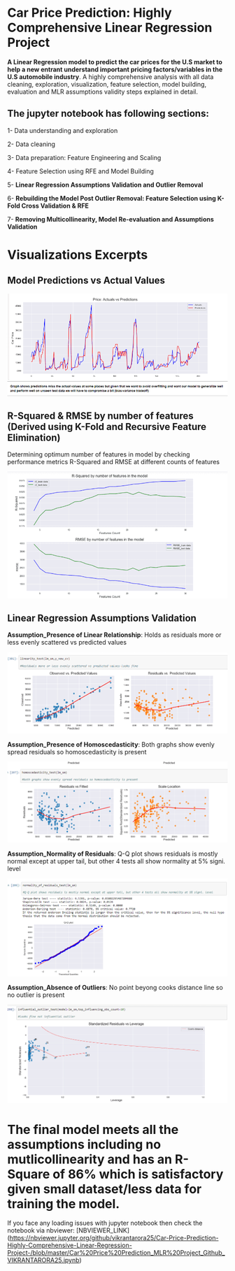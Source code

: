 # Car Price Prediction: Highly Comprehensive Linear Regression Project

**A Linear Regression model to predict the car prices for the U.S market to help a new entrant understand important pricing factors/variables in the U.S automobile industry**. A highly comprehensive analysis with all data cleaning, exploration, visualization, feature selection, model building, evaluation and MLR assumptions validity steps explained in detail.

## The jupyter notebook has following sections:

1- Data understanding and exploration 

2- Data cleaning

3- Data preparation: Feature Engineering and Scaling

4- Feature Selection using RFE and Model Building  

5- **Linear Regression Assumptions Validation and Outlier Removal**

6- **Rebuilding the Model Post Outlier Removal: Feature Selection using K-Fold Cross Validation & RFE**  

7- **Removing Multicollinearity, Model Re-evaluation and Assumptions Validation**

# Visualizations Excerpts

## Model Predictions vs Actual Values

![](images/Actuals_vs_Predictions.png)


## R-Squared & RMSE by number of features (Derived using K-Fold and Recursive Feature Elimination)

Determining optimum number of features in model by checking performance metrics R-Squared and RMSE at different counts of features

![](images/R2_RMSE_by_features.png)


## Linear Regression Assumptions Validation


**Assumption_Presence of Linear Relationship**: Holds as residuals more or less evenly scattered vs predicted values

![](images/linearity_assumption.png)



**Assumption_Presence of Homoscedasticity**: Both graphs show evenly spread residuals so homoscedasticity is present

![](images/homoscedacity_assumption.png)



**Assumption_Normality of Residuals**: Q-Q plot shows residuals is mostly normal except at upper tail, but other 4 tests all show normality at 5% signi. level

![](images/Normality_of_errors_assumption.png)



**Assumption_Absence of Outliers**: No point beyong cooks distance line so no outlier is present

![](images/Outlier_detection.png)

# The final model meets all the assumptions including no mutlicollinearity and has an R-Square of 86% which is satisfactory given small dataset/less data for training the model.

If you face any loading issues with jupyter notebook then check the notebook via nbviewer: 
[NBVIEWER_LINK] (https://nbviewer.jupyter.org/github/vikrantarora25/Car-Price-Prediction-Highly-Comprehensive-Linear-Regression-Project-/blob/master/Car%20Price%20Prediction_MLR%20Project_Github_VIKRANTARORA25.ipynb)

